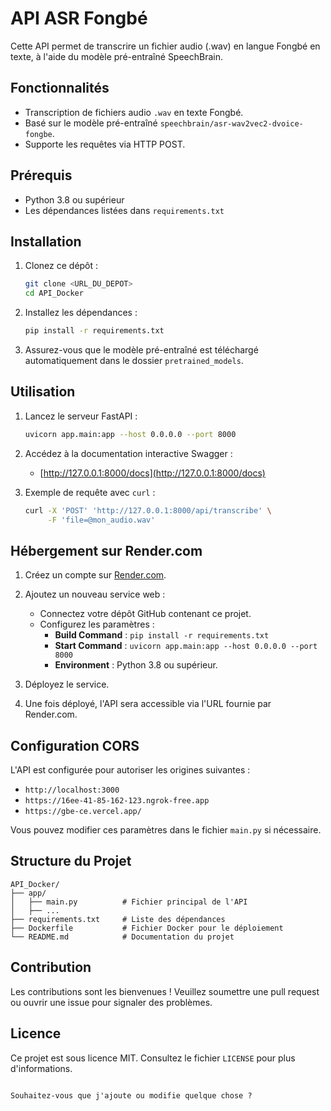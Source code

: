 # API ASR Fongbé

Cette API permet de transcrire un fichier audio (.wav) en langue Fongbé en texte, à l'aide du modèle pré-entraîné SpeechBrain.

## Fonctionnalités

- Transcription de fichiers audio `.wav` en texte Fongbé.
- Basé sur le modèle pré-entraîné `speechbrain/asr-wav2vec2-dvoice-fongbe`.
- Supporte les requêtes via HTTP POST.

## Prérequis

- Python 3.8 ou supérieur
- Les dépendances listées dans `requirements.txt`

## Installation

1. Clonez ce dépôt :
   ```bash
   git clone <URL_DU_DEPOT>
   cd API_Docker
   ```

2. Installez les dépendances :
   ```bash
   pip install -r requirements.txt
   ```

3. Assurez-vous que le modèle pré-entraîné est téléchargé automatiquement dans le dossier `pretrained_models`.

## Utilisation

1. Lancez le serveur FastAPI :
   ```bash
   uvicorn app.main:app --host 0.0.0.0 --port 8000
   ```

2. Accédez à la documentation interactive Swagger :
   - [http://127.0.0.1:8000/docs](http://127.0.0.1:8000/docs)

3. Exemple de requête avec `curl` :
   ```bash
   curl -X 'POST' 'http://127.0.0.1:8000/api/transcribe' \
        -F 'file=@mon_audio.wav'
   ```

## Hébergement sur Render.com

1. Créez un compte sur [Render.com](https://render.com/).

2. Ajoutez un nouveau service web :
   - Connectez votre dépôt GitHub contenant ce projet.
   - Configurez les paramètres :
     - **Build Command** : `pip install -r requirements.txt`
     - **Start Command** : `uvicorn app.main:app --host 0.0.0.0 --port 8000`
     - **Environment** : Python 3.8 ou supérieur.

3. Déployez le service.

4. Une fois déployé, l'API sera accessible via l'URL fournie par Render.com.

## Configuration CORS

L'API est configurée pour autoriser les origines suivantes :
- `http://localhost:3000`
- `https://16ee-41-85-162-123.ngrok-free.app`
- `https://gbe-ce.vercel.app/`

Vous pouvez modifier ces paramètres dans le fichier `main.py` si nécessaire.

## Structure du Projet

```
API_Docker/
├── app/
│   ├── main.py          # Fichier principal de l'API
│   ├── ...
├── requirements.txt     # Liste des dépendances
├── Dockerfile           # Fichier Docker pour le déploiement
└── README.md            # Documentation du projet
```

## Contribution

Les contributions sont les bienvenues ! Veuillez soumettre une pull request ou ouvrir une issue pour signaler des problèmes.

## Licence

Ce projet est sous licence MIT. Consultez le fichier `LICENSE` pour plus d'informations.
```

Souhaitez-vous que j'ajoute ou modifie quelque chose ?